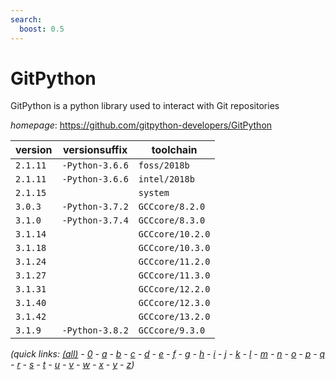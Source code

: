 ```yaml
---
search:
  boost: 0.5
---
```

# GitPython

GitPython is a python library used to interact with Git repositories

*homepage*: <https://github.com/gitpython-developers/GitPython>

version | versionsuffix | toolchain
--------|---------------|----------
``2.1.11`` | ``-Python-3.6.6`` | ``foss/2018b``
``2.1.11`` | ``-Python-3.6.6`` | ``intel/2018b``
``2.1.15`` |  | ``system``
``3.0.3`` | ``-Python-3.7.2`` | ``GCCcore/8.2.0``
``3.1.0`` | ``-Python-3.7.4`` | ``GCCcore/8.3.0``
``3.1.14`` |  | ``GCCcore/10.2.0``
``3.1.18`` |  | ``GCCcore/10.3.0``
``3.1.24`` |  | ``GCCcore/11.2.0``
``3.1.27`` |  | ``GCCcore/11.3.0``
``3.1.31`` |  | ``GCCcore/12.2.0``
``3.1.40`` |  | ``GCCcore/12.3.0``
``3.1.42`` |  | ``GCCcore/13.2.0``
``3.1.9`` | ``-Python-3.8.2`` | ``GCCcore/9.3.0``


*(quick links: [(all)](../index.md) - [0](../0/index.md) - [a](../a/index.md) - [b](../b/index.md) - [c](../c/index.md) - [d](../d/index.md) - [e](../e/index.md) - [f](../f/index.md) - [g](../g/index.md) - [h](../h/index.md) - [i](../i/index.md) - [j](../j/index.md) - [k](../k/index.md) - [l](../l/index.md) - [m](../m/index.md) - [n](../n/index.md) - [o](../o/index.md) - [p](../p/index.md) - [q](../q/index.md) - [r](../r/index.md) - [s](../s/index.md) - [t](../t/index.md) - [u](../u/index.md) - [v](../v/index.md) - [w](../w/index.md) - [x](../x/index.md) - [y](../y/index.md) - [z](../z/index.md))*

